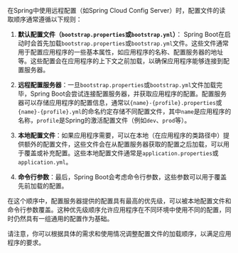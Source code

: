 在Spring中使用远程配置（如Spring Cloud Config Server）时，配置文件的读取顺序通常遵循以下规则：

1. **默认配置文件（`bootstrap.properties`或`bootstrap.yml`）**： Spring Boot在启动时会首先加载`bootstrap.properties`或`bootstrap.yml`文件。这些文件通常用于配置应用程序的一些基本属性，如应用程序的名称、配置服务器的地址等。这些配置会在应用程序的上下文之前加载，以确保应用程序能够连接到配置服务器。

2. **远程配置服务器**：一旦`bootstrap.properties`或`bootstrap.yml`文件加载完毕，Spring Boot会尝试连接配置服务器，并获取应用程序的配置。配置服务器可以存储应用程序的配置信息，通常以`{name}-{profile}.properties`或`{name}-{profile}.yml`的命名约定存储不同配置文件，其中`name`是应用程序的名称，`profile`是Spring的激活配置文件（例如`dev`、`prod`等）。

3. **本地配置文件**：如果应用程序需要，可以在本地（在应用程序的类路径中）提供额外的配置文件，这些文件会在从配置服务器获取的配置之后加载，可以用于覆盖或补充配置。这些本地配置文件通常是`application.properties`或`application.yml`。

4. **命令行参数**：最后，Spring Boot会考虑命令行参数，这些参数可以用于覆盖先前加载的配置。

在这个顺序中，配置服务器提供的配置具有最高的优先级，可以被本地配置文件和命令行参数覆盖。这种优先级顺序允许应用程序在不同环境中使用不同的配置，同时仍然具有一组通用的配置作为基础。

请注意，你可以根据具体的需求和使用情况调整配置文件的加载顺序，以满足应用程序的要求。